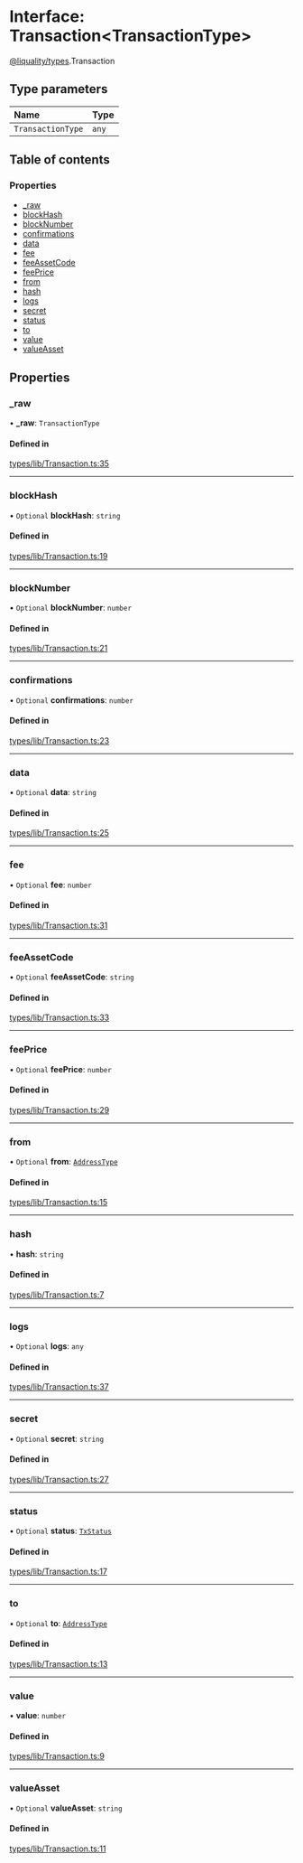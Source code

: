 # Interface: Transaction<TransactionType\>

[@liquality/types](../wiki/@liquality.types).Transaction

## Type parameters

| Name | Type |
| :------ | :------ |
| `TransactionType` | `any` |

## Table of contents

### Properties

- [\_raw](../wiki/@liquality.types.Transaction#_raw)
- [blockHash](../wiki/@liquality.types.Transaction#blockhash)
- [blockNumber](../wiki/@liquality.types.Transaction#blocknumber)
- [confirmations](../wiki/@liquality.types.Transaction#confirmations)
- [data](../wiki/@liquality.types.Transaction#data)
- [fee](../wiki/@liquality.types.Transaction#fee)
- [feeAssetCode](../wiki/@liquality.types.Transaction#feeassetcode)
- [feePrice](../wiki/@liquality.types.Transaction#feeprice)
- [from](../wiki/@liquality.types.Transaction#from)
- [hash](../wiki/@liquality.types.Transaction#hash)
- [logs](../wiki/@liquality.types.Transaction#logs)
- [secret](../wiki/@liquality.types.Transaction#secret)
- [status](../wiki/@liquality.types.Transaction#status)
- [to](../wiki/@liquality.types.Transaction#to)
- [value](../wiki/@liquality.types.Transaction#value)
- [valueAsset](../wiki/@liquality.types.Transaction#valueasset)

## Properties

### \_raw

• **\_raw**: `TransactionType`

#### Defined in

[types/lib/Transaction.ts:35](https://github.com/liquality/chainabstractionlayer/blob/9cc13847/packages/types/lib/Transaction.ts#L35)

___

### blockHash

• `Optional` **blockHash**: `string`

#### Defined in

[types/lib/Transaction.ts:19](https://github.com/liquality/chainabstractionlayer/blob/9cc13847/packages/types/lib/Transaction.ts#L19)

___

### blockNumber

• `Optional` **blockNumber**: `number`

#### Defined in

[types/lib/Transaction.ts:21](https://github.com/liquality/chainabstractionlayer/blob/9cc13847/packages/types/lib/Transaction.ts#L21)

___

### confirmations

• `Optional` **confirmations**: `number`

#### Defined in

[types/lib/Transaction.ts:23](https://github.com/liquality/chainabstractionlayer/blob/9cc13847/packages/types/lib/Transaction.ts#L23)

___

### data

• `Optional` **data**: `string`

#### Defined in

[types/lib/Transaction.ts:25](https://github.com/liquality/chainabstractionlayer/blob/9cc13847/packages/types/lib/Transaction.ts#L25)

___

### fee

• `Optional` **fee**: `number`

#### Defined in

[types/lib/Transaction.ts:31](https://github.com/liquality/chainabstractionlayer/blob/9cc13847/packages/types/lib/Transaction.ts#L31)

___

### feeAssetCode

• `Optional` **feeAssetCode**: `string`

#### Defined in

[types/lib/Transaction.ts:33](https://github.com/liquality/chainabstractionlayer/blob/9cc13847/packages/types/lib/Transaction.ts#L33)

___

### feePrice

• `Optional` **feePrice**: `number`

#### Defined in

[types/lib/Transaction.ts:29](https://github.com/liquality/chainabstractionlayer/blob/9cc13847/packages/types/lib/Transaction.ts#L29)

___

### from

• `Optional` **from**: [`AddressType`](../wiki/@liquality.types#addresstype)

#### Defined in

[types/lib/Transaction.ts:15](https://github.com/liquality/chainabstractionlayer/blob/9cc13847/packages/types/lib/Transaction.ts#L15)

___

### hash

• **hash**: `string`

#### Defined in

[types/lib/Transaction.ts:7](https://github.com/liquality/chainabstractionlayer/blob/9cc13847/packages/types/lib/Transaction.ts#L7)

___

### logs

• `Optional` **logs**: `any`

#### Defined in

[types/lib/Transaction.ts:37](https://github.com/liquality/chainabstractionlayer/blob/9cc13847/packages/types/lib/Transaction.ts#L37)

___

### secret

• `Optional` **secret**: `string`

#### Defined in

[types/lib/Transaction.ts:27](https://github.com/liquality/chainabstractionlayer/blob/9cc13847/packages/types/lib/Transaction.ts#L27)

___

### status

• `Optional` **status**: [`TxStatus`](../wiki/@liquality.types.TxStatus)

#### Defined in

[types/lib/Transaction.ts:17](https://github.com/liquality/chainabstractionlayer/blob/9cc13847/packages/types/lib/Transaction.ts#L17)

___

### to

• `Optional` **to**: [`AddressType`](../wiki/@liquality.types#addresstype)

#### Defined in

[types/lib/Transaction.ts:13](https://github.com/liquality/chainabstractionlayer/blob/9cc13847/packages/types/lib/Transaction.ts#L13)

___

### value

• **value**: `number`

#### Defined in

[types/lib/Transaction.ts:9](https://github.com/liquality/chainabstractionlayer/blob/9cc13847/packages/types/lib/Transaction.ts#L9)

___

### valueAsset

• `Optional` **valueAsset**: `string`

#### Defined in

[types/lib/Transaction.ts:11](https://github.com/liquality/chainabstractionlayer/blob/9cc13847/packages/types/lib/Transaction.ts#L11)
